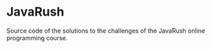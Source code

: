 # JavaRush

Source code of the solutions to the challenges of the JavaRush online programming course.
